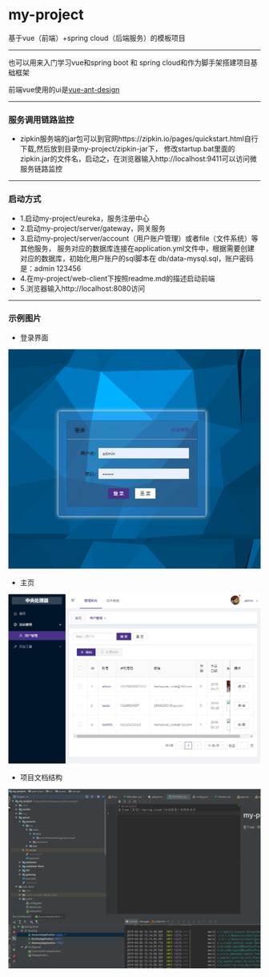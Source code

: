 # my-project
基于vue（前端）+spring cloud（后端服务）的模板项目

---

也可以用来入门学习vue和spring boot 和 spring cloud和作为脚手架搭建项目基础框架

前端vue使用的ui是[vue-ant-design](https://vue.ant.design)

---

### 服务调用链路监控
- zipkin服务端的jar包可以到官网https://zipkin.io/pages/quickstart.html自行下载,然后放到目录my-project/zipkin-jar下，
修改startup.bat里面的zipkin.jar的文件名，启动之，在浏览器输入http://localhost:9411可以访问微服务链路监控
---

### 启动方式
- 1.启动my-project/eureka，服务注册中心
- 2.启动my-project/server/gateway，网关服务
- 3.启动my-project/server/account（用户账户管理）或者file（文件系统）等其他服务，
服务对应的数据库连接在application.yml文件中，根据需要创建对应的数据库，初始化用户账户的sql脚本在
db/data-mysql.sql，账户密码是：admin 123456
- 4.在my-project/web-client下按照readme.md的描述启动前端
- 5.浏览器输入http://localhost:8080访问
---


### 示例图片

- 登录界面

![Image text](https://raw.githubusercontent.com/a497556016/my-project/master/web-client/src/assets/sample/login.jpg)

- 主页

![Image text](https://github.com/a497556016/my-project/blob/master/web-client/src/assets/sample/index.jpg?raw=true)

- 项目文档结构

![Image text](https://github.com/a497556016/my-project/blob/master/web-client/src/assets/sample/devloper.jpg?raw=true)
